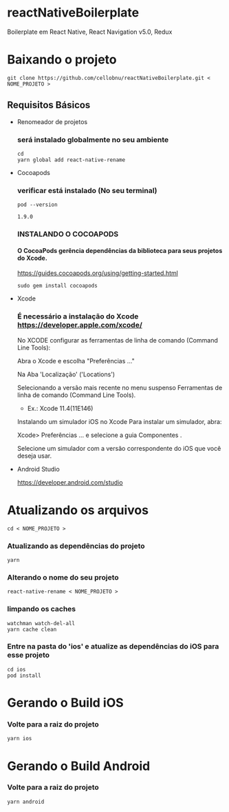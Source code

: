 # reactNativeBoilerplate
Boilerplate em React Native, React Navigation v5.0, Redux

# Baixando o projeto
```
git clone https://github.com/cellobnu/reactNativeBoilerplate.git < NOME_PROJETO >
```


## Requisitos Básicos
- Renomeador de projetos

  ### será instalado globalmente no seu ambiente

  ```
  cd
  yarn global add react-native-rename
  ```


- Cocoapods 
  ### verificar está instalado (No seu terminal)
  ```
  pod --version
  ```

  ```1.9.0```

  ### INSTALANDO O COCOAPODS

    #### O CocoaPods gerência dependências da biblioteca para seus projetos do Xcode.

    https://guides.cocoapods.org/using/getting-started.html

  ```
  sudo gem install cocoapods
  ```


- Xcode

  ### É necessário a instalação do Xcode https://developer.apple.com/xcode/

  No XCODE configurar as ferramentas de linha de comando (Command Line Tools):

  Abra o Xcode e escolha "Preferências ..."

  Na Aba 'Localização' ('Locations')

  Selecionando a versão mais recente no menu suspenso Ferramentas de linha de comando (Command Line Tools).

  - Ex.: Xcode 11.4(11E146) 

  Instalando um simulador iOS no Xcode Para instalar um simulador, abra:

  Xcode> Preferências ... e selecione a guia Componentes . 

  Selecione um simulador com a versão correspondente do iOS que você deseja usar.


- Android Studio

  https://developer.android.com/studio


# Atualizando os arquivos
```
cd < NOME_PROJETO >
``` 

### Atualizando as dependências do projeto
```
yarn
``` 
### Alterando o nome do seu projeto
```
react-native-rename < NOME_PROJETO >
```
### limpando os caches
````
watchman watch-del-all
yarn cache clean
````

### Entre na pasta do 'ios' e atualize as dependências do iOS para esse projeto
```
cd ios
pod install
```

# Gerando o Build iOS
### Volte para a raiz do projeto

```
yarn ios
```

# Gerando o Build Android
### Volte para a raiz do projeto
```
yarn android
``` 